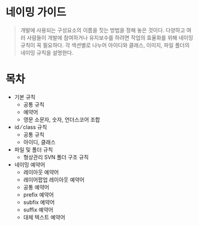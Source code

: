 # 네이밍 가이드
> 개발에 사용되는 구성요소의 이름을 짓는 방법을 정해 놓은 것이다. 다양하고 여러 사람들이 개발에 참여하거나 유지보수를 하려면 작업의 효율화를 위해 네이밍 규칙이 꼭 필요하다. 각 섹션별로 나누어 아이디와 클래스, 이미지, 파일 폴더의 네이밍 규칙을 설명한다.

# 목차
* 기본 규칙
    * 공통 규칙
    * 예약어
    * 영문 소문자, 숫자, 언더스코어 조합
* id ⁄ class 규칙
    * 공통 규칙
    * 아이디, 클래스
* 파일 및 폴더 규칙
    * 형상관리 SVN 폴더 구조 규칙
* 네이밍 예약어
    * 레이아웃 예약어
    * 레이어팝업 레이아웃 예약어
    * 공통 예약어
    * prefix 예약어
    * subfix 예약어
    * suffix 예약어
    * 대체 텍스트 예약어